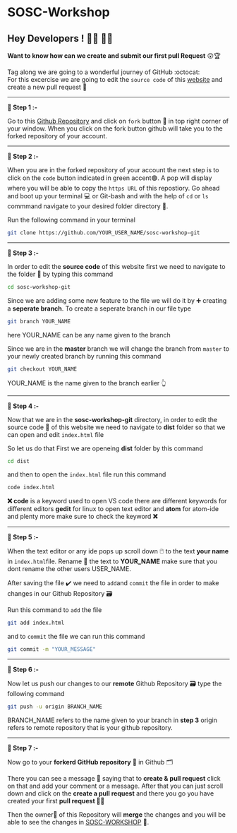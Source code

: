 # SOSC-Workshop
## Hey Developers ! :woman_technologist: :man_technologist:

**Want to know how can we create and submit our first pull Request** :astonished::trophy:
</br>

Tag along we are going to a wonderful journey of GitHub :octocat:
</br>For this excercise we are going to edit the `source code` of this [website](https://sosc-git.netlify.app/) and create a new pull request :triangular_flag_on_post:

---

 **:green_apple: Step 1 :-**
 
 Go to this [Github Repository](https://github.com/UttamkiniH/sosc-workshop-git) and click on `fork` button :fork_and_knife: in top right corner of your window. When you click on the fork button github will take you to the forked repository of your account.

----
 
 **:green_apple: Step 2 :-**
 
When you are in the forked repository of your account the next step is to click on the `code` button indicated in green accent:green_circle:. A pop will display where you will be able to copy the  `https URL` of this repostiory. Go ahead and boot up your terminal :computer: or Git-bash and with the help of `cd` or `ls` commmand navigate to your desired folder directory :open_file_folder:.

Run the following command in your terminal
```bash
git clone https://github.com/YOUR_USER_NAME/sosc-workshop-git
```
---

**:apple: Step 3 :-**
 
 In order to edit the **source code** of this website first we need to navigate to the folder :file_folder: by typing this command
 ```bash
 cd sosc-workshop-git
 ```
 Since we are adding  some new feature to the file we will do it by :heavy_plus_sign: creating a **seperate branch**. To create a seperate branch in our file type 
 ```bash
 git branch YOUR_NAME
 ```
 here YOUR_NAME can be any name given to the branch
 
 Since we are in the **master** branch we will change the branch from `master` to your newly created  branch by running this command
 ```bash
 git checkout YOUR_NAME
 ```
 YOUR_NAME is the name given to the branch earlier :point_up_2:
 
 ---
 
  **:green_apple: Step 4 :-**
  
  Now that we are in the **sosc-workshop-git** directory, in order to edit the source code :memo: of this website we need to navigate to **dist** folder so that we can open and edit `index.html` file

So let us do that First we are openeing **dist** folder by this command
```bash
cd dist
```
and then to open the `index.html` file run this command
```bash
code index.html
```
**:x:  code** is a keyword used to open VS code there are different keywords for different editors
**gedit** for linux to open text editor and  **atom** for atom-ide and plenty more make sure to check the keyword **:x:**

---

**:green_apple: Step 5 :-**

When the text editor or any ide pops up scroll down :computer_mouse: to the text **your name** in `index.html`file. Rename :pencil: the text to **YOUR_NAME** make sure that you dont rename the other users USER_NAME.

After saving the file :heavy_check_mark: we need to `add`and `commit` the file in order to make changes in our Github Repository :card_file_box:

Run this command to `add` the file
```bash
git add index.html
```
and to `commit` the file we can run this command
```bash
git commit -m "YOUR_MESSAGE"
```

---

**:green_apple: Step 6 :-**

Now let us push our changes to our **remote** Github Repository :card_file_box: type the following command
```bash
git push -u origin BRANCH_NAME
```
BRANCH_NAME refers to the name given to your branch in **step 3**
origin refers to remote repository that is your github repository.

---

**:green_apple: Step 7 :-**
  
  Now go to your **forkerd GitHub repository** :file_folder: in Github :card_index_dividers:
  
  There you can see a message :speech_balloon: saying that to **create &  pull request** click on that and add your comment or a message. After that you can just scroll down and click on the **create a pull request** and there you go you have created your first **pull request :astronaut:**
  
  Then the owner:hatched_chick: of this Repository will **merge** the changes and you will be able to see the changes in [SOSC-WORKSHOP](https://sosc-git.netlify.app/) :monocle_face:.
